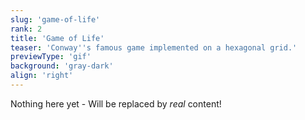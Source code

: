 ```yaml
---
slug: 'game-of-life'
rank: 2
title: 'Game of Life'
teaser: 'Conway''s famous game implemented on a hexagonal grid.'
previewType: 'gif'
background: 'gray-dark'
align: 'right'
---
```


Nothing here yet - Will be replaced by *real* content!